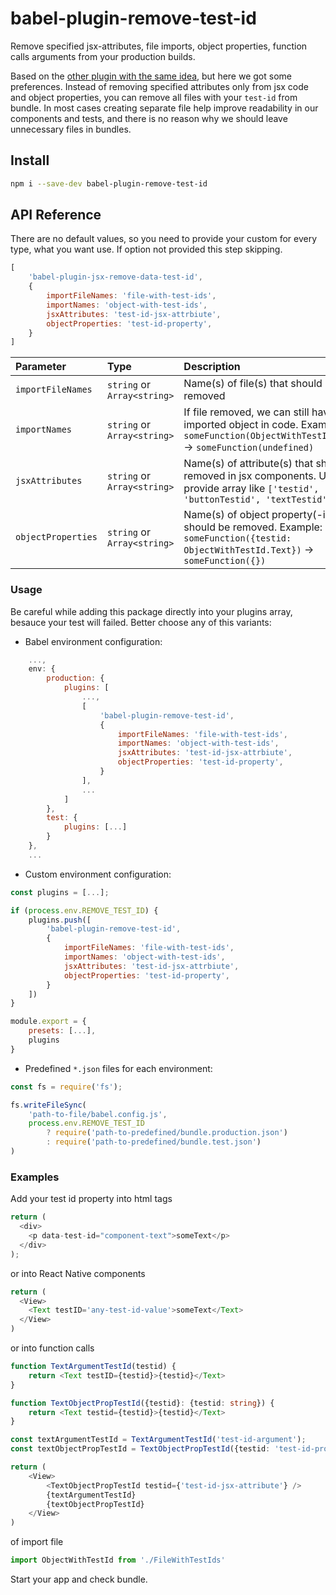 # babel-plugin-remove-test-id

Remove specified jsx-attributes, file imports, object properties, function calls arguments from your production builds.

Based on the [other plugin with the same idea](https://github.com/coderas/babel-plugin-jsx-remove-data-test-id.git), but here we got some preferences. Instead of removing specified attributes only from jsx code and object properties, you can remove all files with your `test-id` from bundle.
In most cases creating separate file help improve readability in our components and tests, and there is no reason why we should leave unnecessary files in bundles.

## Install

```bash
npm i --save-dev babel-plugin-remove-test-id 
```


## API Reference

There are no default values, so you need to provide your custom for every type, what you want use.
If option not provided this step skipping.

```javascript
[
    'babel-plugin-jsx-remove-data-test-id',
    {
        importFileNames: 'file-with-test-ids',
        importNames: 'object-with-test-ids',
        jsxAttributes: 'test-id-jsx-attrbiute',
        objectProperties: 'test-id-property',
    }
]
```
| Parameter | Type     | Description                |
| :-------- | :------- | :------------------------- |
| `importFileNames` | `string` or `Array<string>` | Name(s) of file(s) that should be removed  |
| `importNames` | `string` or `Array<string>` | If file removed, we can still have imported object in code. Example: `someFunction(ObjectWithTestId.Text)` -> `someFunction(undefined)` |
| `jsxAttributes` | `string` or `Array<string>` | Name(s) of attribute(s) that should be removed in jsx components. Use can provide array like `['testid', 'buttonTestid', 'textTestid']`  |
| `objectProperties` | `string` or `Array<string>` | Name(s) of object property(-ies) that should be removed. Example: `someFunction({testid: ObjectWithTestId.Text})` -> `someFunction({})` |

### Usage

Be careful while adding this package directly into your plugins array, besauce your test will failed. Better choose any of this variants:
- Babel environment configuration:
```javascript
    ...,
    env: {
        production: {
            plugins: [
                ...,
                [
                    'babel-plugin-remove-test-id',
                    {
                        importFileNames: 'file-with-test-ids',
                        importNames: 'object-with-test-ids',
                        jsxAttributes: 'test-id-jsx-attrbiute',
                        objectProperties: 'test-id-property',
                    }
                ],
                ...
            ]
        },
        test: {
            plugins: [...]
        }
    },
    ...
```
- Custom environment configuration:
```javascript
const plugins = [...];

if (process.env.REMOVE_TEST_ID) {
    plugins.push([
        'babel-plugin-remove-test-id',
        {
            importFileNames: 'file-with-test-ids',
            importNames: 'object-with-test-ids',
            jsxAttributes: 'test-id-jsx-attrbiute',
            objectProperties: 'test-id-property',
        }
    ])
}

module.export = {
    presets: [...],
    plugins
}
```
- Predefined `*.json` files for each environment:
```javascript
const fs = require('fs');

fs.writeFileSync(
    'path-to-file/babel.config.js',
    process.env.REMOVE_TEST_ID
        ? require('path-to-predefined/bundle.production.json')
        : require('path-to-predefined/bundle.test.json')
)
```

### Examples

Add your test id property into html tags
```typescript
return (
  <div>
    <p data-test-id="component-text">someText</p>
  </div>
);
```
or into React Native components
```typescript
return (
  <View>
    <Text testID='any-test-id-value'>someText</Text>
  </View>
)
```
or into function calls
```typescript
function TextArgumentTestId(testid) {
    return <Text testID={testid}>{testid}</Text>
}

function TextObjectPropTestId({testid}: {testid: string}) {
    return <Text testid={testid}>{testid}</Text>
}

const textArgumentTestId = TextArgumentTestId('test-id-argument');
const textObjectPropTestId = TextObjectPropTestId({testid: 'test-id-prop'});

return (
    <View>
        <TextObjectPropTestId testid={'test-id-jsx-attribute'} />
        {textArgumentTestId}
        {textObjectPropTestId}
    </View>
)
```
of import file
```javascript
import ObjectWithTestId from './FileWithTestIds'
```
Start your app and check bundle.